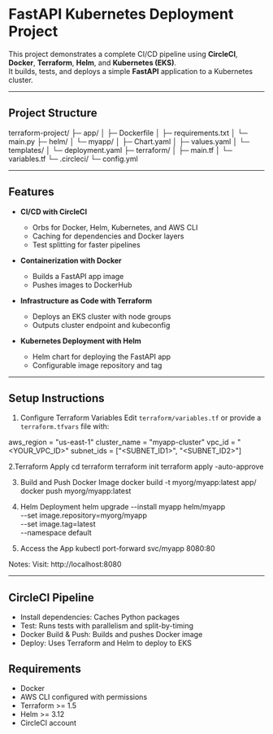 # FastAPI Kubernetes Deployment Project

This project demonstrates a complete CI/CD pipeline using **CircleCI**, **Docker**, **Terraform**, **Helm**, and **Kubernetes (EKS)**.  
It builds, tests, and deploys a simple **FastAPI** application to a Kubernetes cluster.

---

## **Project Structure**

terraform-project/
├─ app/
│ ├─ Dockerfile
│ ├─ requirements.txt
│ └─ main.py
├─ helm/
│ └─ myapp/
│ ├─ Chart.yaml
│ ├─ values.yaml
│ └─ templates/
│ └─ deployment.yaml
├─ terraform/
│ ├─ main.tf
│ └─ variables.tf
└─ .circleci/
└─ config.yml


---

## **Features**

- **CI/CD with CircleCI**
  - Orbs for Docker, Helm, Kubernetes, and AWS CLI
  - Caching for dependencies and Docker layers
  - Test splitting for faster pipelines

- **Containerization with Docker**
  - Builds a FastAPI app image
  - Pushes images to DockerHub

- **Infrastructure as Code with Terraform**
  - Deploys an EKS cluster with node groups
  - Outputs cluster endpoint and kubeconfig

- **Kubernetes Deployment with Helm**
  - Helm chart for deploying the FastAPI app
  - Configurable image repository and tag

---

## **Setup Instructions**

1. Configure Terraform Variables
Edit `terraform/variables.tf` or provide a `terraform.tfvars` file with:

aws_region = "us-east-1"
cluster_name = "myapp-cluster"
vpc_id = "<YOUR_VPC_ID>"
subnet_ids = ["<SUBNET_ID1>", "<SUBNET_ID2>"]

2.Terraform Apply
cd terraform
terraform init
terraform apply -auto-approve

3. Build and Push Docker Image
docker build -t myorg/myapp:latest app/
docker push myorg/myapp:latest

4. Helm Deployment
helm upgrade --install myapp helm/myapp \
  --set image.repository=myorg/myapp \
  --set image.tag=latest \
  --namespace default

5. Access the App
kubectl port-forward svc/myapp 8080:80

Notes: Visit: http://localhost:8080

---

## CircleCI Pipeline
- Install dependencies: Caches Python packages
- Test: Runs tests with parallelism and split-by-timing
- Docker Build & Push: Builds and pushes Docker image
- Deploy: Uses Terraform and Helm to deploy to EKS


## Requirements
- Docker
- AWS CLI configured with permissions
- Terraform >= 1.5
- Helm >= 3.12
- CircleCI account